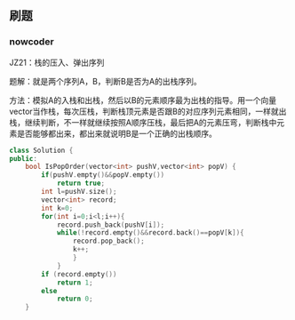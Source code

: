 ## 刷题

### **nowcoder**

JZ21：栈的压入、弹出序列

题解：就是两个序列A，B，判断B是否为A的出栈序列。

方法：模拟A的入栈和出栈，然后以B的元素顺序最为出栈的指导。用一个向量vector当作栈，每次压栈，判断栈顶元素是否跟B的对应序列元素相同，一样就出栈，继续判断，不一样就继续按照A顺序压栈，最后把A的元素压弯，判断栈中元素是否能够都出来，都出来就说明B是一个正确的出栈顺序。

```c++
class Solution {
public:
    bool IsPopOrder(vector<int> pushV,vector<int> popV) {
        if(pushV.empty()&&popV.empty())
            return true;
        int l=pushV.size();
        vector<int> record;
        int k=0;
        for(int i=0;i<l;i++){
            record.push_back(pushV[i]);
            while(!record.empty()&&record.back()==popV[k]){
                record.pop_back();
                k++;
                }
            }
        if (record.empty())
            return 1;
        else
            return 0;
    }
```

